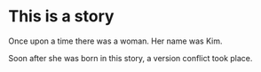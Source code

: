 # This is a story

Once upon a time there was a woman. Her name was Kim.

Soon after she was born in this story, a version conflict took place.
